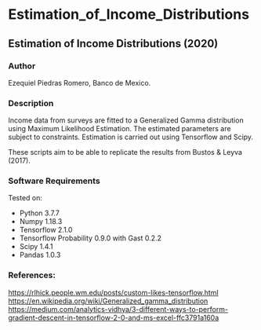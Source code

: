 # Estimation_of_Income_Distributions
## Estimation of Income Distributions (2020)

### Author
Ezequiel Piedras Romero, Banco de Mexico.

### Description  
Income data from surveys are fitted to a Generalized Gamma distribution using Maximum Likelihood Estimation. The estimated parameters are subject to constraints. Estimation is carried out using Tensorflow and Scipy.

These scripts aim to be able to replicate the results from Bustos & Leyva (2017).  

### Software Requirements
Tested on:  
* Python 3.7.7
* Numpy 1.18.3
* Tensorflow 2.1.0
* Tensorflow Probability 0.9.0 with Gast 0.2.2
* Scipy 1.4.1
* Pandas 1.0.3

### References:  
https://rlhick.people.wm.edu/posts/custom-likes-tensorflow.html  
https://en.wikipedia.org/wiki/Generalized_gamma_distribution  
https://medium.com/analytics-vidhya/3-different-ways-to-perform-gradient-descent-in-tensorflow-2-0-and-ms-excel-ffc3791a160a
